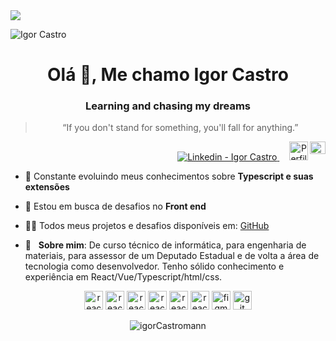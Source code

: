 <img width="auto" src="https://github.com/IgorCastromann/IgorCastromann-/blob/master/Wallpaper%20Keep%20Coding%20-%202560x1080.jpg">
<p align="left"> <img src="https://komarev.com/ghpvc/?username=IgorCastromann&color=04D361&labelColor=000000"" alt="Igor Castro" /> </p>
<h1 align="center">Olá 👋, Me chamo Igor Castro</h1>
<h3 align="center">Learning and chasing my dreams</h3>

<blockquote align="center">“If you don't stand for something, you'll fall for anything.”</blockquote>

<p align="right">
 <a href="https://www.linkedin.com/in/igor-castro-27470672/" target="_blank" >
  <img alt="Linkedin - Igor Castro" src="https://img.shields.io/badge/Linkedin--%23F8952D?style=social&logo=linkedin">
</a>&nbsp;&nbsp;&nbsp;
  <a href="https://app.rocketseat.com.br/me/igor-castro-1592359149" target="_blank" >
    <img alt="Perfil Rocketseat - Igor Castro" width="30rem" height="30rem" src="https://rocketseat.gallerycdn.vsassets.io/extensions/rocketseat/rocketseatreactnative/3.0.1/1588456740326/Microsoft.VisualStudio.Services.Icons.Default">
  </a>

<a href="mailto:castromann@live.com" target="_blank" >
  <img align="right" width="25rem" height="20rem alt="Outlook - Igor Castro" src="https://i.pinimg.com/originals/97/c4/18/97c418f388a3079c1b83959341795548.png">
</a>
</p>

- 🌱 Constante evoluindo meus conhecimentos sobre **Typescript e suas extensões**

- 🔎 Estou em busca de desafios no **Front end**

- 👨‍💻 Todos meus projetos e desafios disponíveis em: [GitHub](https://github.com/IgorCastromann)

- 💬  &nbsp; **Sobre mim**: De curso técnico de informática, para engenharia de materiais, para assessor de um Deputado Estadual e de volta a área de tecnologia como desenvolvedor. Tenho sólido conhecimento e experiência em React/Vue/Typescript/html/css.


<p align="center">
 <img src="https://img.icons8.com/office/256/react.png" alt="react" width="30" height="30"/>
 <img src="https://img.icons8.com/color/256/vue-js.png" alt="react" width="30" height="30"/>
 <img src="https://img.icons8.com/color/256/html-5.png" alt="react" width="30" height="30"/>
 <img src="https://img.icons8.com/external-tal-revivo-shadow-tal-revivo/256/external-cascading-style-sheets-language-used-for-describing-the-presentation-of-a-document-logo-shadow-tal-revivo.png" alt="react" width="30" height="30"/>
 <img src="https://img.icons8.com/fluency/256/typescript.png" alt="react" width="30" height="30"/>
 <img src="https://img.icons8.com/fluency/256/javascript.png" alt="react" width="30" height="30"/>
<img src="https://www.vectorlogo.zone/logos/figma/figma-icon.svg" alt="figma" width="30" height="30"/>
<img src="https://www.vectorlogo.zone/logos/git-scm/git-scm-icon.svg" alt="git" width="30" height="30"/> 

</p>

<p align="center">
<img align="center" src="https://github-readme-stats.vercel.app/api?username=IgorCastromann&show_icons=true&count_private=true&title_color="#333" alt="igorCastromann" />
</p>



